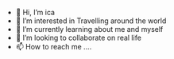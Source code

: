 - 👋 Hi, I’m ica
- 👀 I’m interested in Travelling around the world
- 🌱 I’m currently learning about me and myself
- 💞️ I’m looking to collaborate on real life
- 📫 How to reach me ....

<!---
haloica/haloica is a ✨ special ✨ repository because its `README.md` (this file) appears on your GitHub profile.
You can click the Preview link to take a look at your changes.
--->
